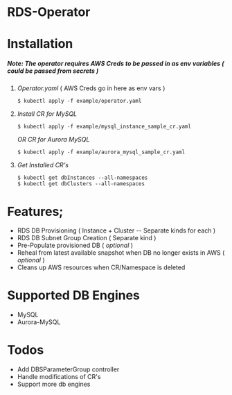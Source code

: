 
# RDS-Operator
# Installation
##### Note: The operator requires AWS Creds to be passed in as env variables ( could be passed from secrets )

1.  *Operator.yaml* ( AWS Creds go in here as env vars )
    ```
    $ kubectl apply -f example/operator.yaml
    ```
2. *Install CR for MySQL*
    ```
    $ kubectl apply -f example/mysql_instance_sample_cr.yaml
    ```
    *OR CR for Aurora MySQL*
    ```
    $ kubectl apply -f example/aurora_mysql_sample_cr.yaml
    ```
3. *Get Installed CR's*
    ```
    $ kubectl get dbInstances --all-namespaces
    $ kubectl get dbClusters --all-namespaces
# Features;
  - RDS DB Provisioning ( Instance + Cluster -- Separate kinds for each )
  - RDS DB Subnet Group Creation ( Separate kind )
  - Pre-Populate provisioned DB ( *optional* )
  - Reheal from latest available snapshot when DB no longer exists in AWS ( *optional* )
  - Cleans up AWS resources when CR/Namespace is deleted
# Supported DB Engines
- MySQL
- Aurora-MySQL
# Todos
 - Add DBSParameterGroup controller
 - Handle modifications of CR's
 - Support more db engines


